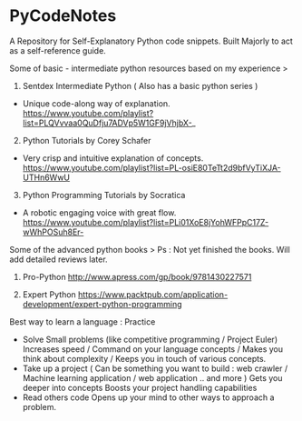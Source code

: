 # PyCodeNotes

A Repository for Self-Explanatory Python code snippets.
Built Majorly to act as a self-reference guide.


Some of basic - intermediate python resources based on my experience >

1. Sentdex Intermediate Python ( Also has a basic python series )
  - Unique code-along way of explanation.
https://www.youtube.com/playlist?list=PLQVvvaa0QuDfju7ADVp5W1GF9jVhjbX-_


2. Python Tutorials by Corey Schafer
  - Very crisp  and intuitive explanation of concepts.
https://www.youtube.com/playlist?list=PL-osiE80TeTt2d9bfVyTiXJA-UTHn6WwU


3. Python Programming Tutorials by Socratica
  - A robotic engaging voice with great flow.
https://www.youtube.com/playlist?list=PLi01XoE8jYohWFPpC17Z-wWhPOSuh8Er-


Some of the advanced python books >
Ps : Not yet finished the books. 
Will add detailed reviews later.

1. Pro-Python
http://www.apress.com/gp/book/9781430227571

2. Expert Python
https://www.packtpub.com/application-development/expert-python-programming



Best way to learn a language : Practice
  - Solve Small problems (like competitive programming / Project Euler)
        Increases speed / Command on your language concepts / Makes you think about complexity / Keeps you in touch of various concepts.
  - Take up a project ( Can be something you want to build : web crawler / Machine learning application / web application .. and more )
        Gets you deeper into concepts
        Boosts your project handling capabilities
  - Read others code
        Opens up your mind to other ways to approach a problem.
        
